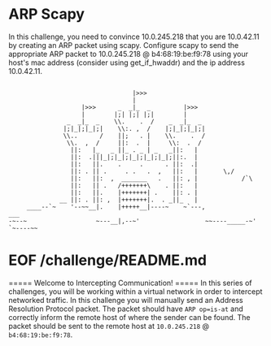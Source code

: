 # ARP Scapy 

In this challenge, you need to convince 10.0.245.218 that you are 10.0.42.11 by creating an ARP packet using scapy. Configure scapy to send the appropriate ARP packet to 10.0.245.218 @ b4:68:19:be:f9:78 using your host's mac address (consider using get_if_hwaddr) and the ip address 10.0.42.11.

```

                                  |>>>                            
                                  |                               
                    |>>>      _  _|_  _         |>>>              
                    |        |;| |;| |;|        |
                _  _|_  _    \\.    .  /    _  _|_  _
               |;|_|;|_|;|    \\:. ,  /    |;|_|;|_|;|
               \\..      /    ||;   . |    \\.    .  /
                \\.  ,  /     ||:  .  |     \\:  .  /
                 ||:   |_   _ ||_ . _ | _   _||:   |
                 ||:  .|||_|;|_|;|_|;|_|;|_|;||:.  |
                 ||:   ||.    .     .      . ||:  .|
                 ||: . || .     . .   .  ,   ||:   |       \,/
                 ||:   ||:  ,  _______   .   ||: , |            /`\
                 ||:   || .   /+++++++\    . ||:   |
                 ||:   ||.    |+++++++| .    ||: . |
              __ ||: . ||: ,  |+++++++|.  . _||_   |
     ____--`~    '--~~__|.    |+++++__|----~    ~`---,              ___
-~--~                   ~---__|,--~'                  ~~----_____-~'   `~----~~

```

# EOF /challenge/README.md 
===== Welcome to Intercepting Communication! =====
In this series of challenges, you will be working within a virtual network in order to intercept networked traffic.
In this challenge you will manually send an Address Resolution Protocol packet.
The packet should have `ARP op=is-at` and correctly inform the remote host of where the sender can be found.
The packet should be sent to the remote host at `10.0.245.218`  @ `b4:68:19:be:f9:78`.
